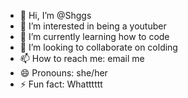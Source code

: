 - 👋 Hi, I’m @Shggs
- 👀 I’m interested in being a youtuber
- 🌱 I’m currently learning how to code
- 💞️ I’m looking to collaborate on colding
- 📫 How to reach me: email me
- 😄 Pronouns: she/her
- ⚡ Fun fact: Whatttttt

<!---
Shggs/Shggs is a ✨ special ✨ repository because its `README.md` (this file) appears on your GitHub profile.
You can click the Preview link to take a look at your changes.
--->
